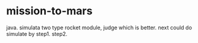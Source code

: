 # mission-to-mars

java.
simulata two type rocket module, judge which is better.
next could do simulate by step1. step2.
